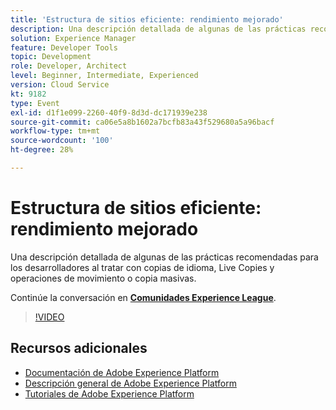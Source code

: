 ```yaml
---
title: 'Estructura de sitios eficiente: rendimiento mejorado'
description: Una descripción detallada de algunas de las prácticas recomendadas para los desarrolladores al tratar con copias de idioma, Live Copies y operaciones de movimiento o copia masivas.
solution: Experience Manager
feature: Developer Tools
topic: Development
role: Developer, Architect
level: Beginner, Intermediate, Experienced
version: Cloud Service
kt: 9182
type: Event
exl-id: d1f1e099-2260-40f9-8d3d-dc171939e238
source-git-commit: ca06e5a8b1602a7bcfb83a43f529680a5a96bacf
workflow-type: tm+mt
source-wordcount: '100'
ht-degree: 28%

---
```


# Estructura de sitios eficiente: rendimiento mejorado

Una descripción detallada de algunas de las prácticas recomendadas para los desarrolladores al tratar con copias de idioma, Live Copies y operaciones de movimiento o copia masivas.

Continúe la conversación en **[Comunidades Experience League](https://adobe.ly/39DoIQT)**.

>[!VIDEO](https://video.tv.adobe.com/v/337723/?quality=12&learn=on&hidetitle=true)

## Recursos adicionales

- [Documentación de Adobe Experience Platform](https://experienceleague.adobe.com/docs/experience-platform.html)
- [Descripción general de Adobe Experience Platform](https://experienceleague.adobe.com/docs/experience-platform/landing/home.html?lang=es)
- [Tutoriales de Adobe Experience Platform](https://experienceleague.adobe.com/docs/platform-learn/tutorials/overview.html?lang=es)
